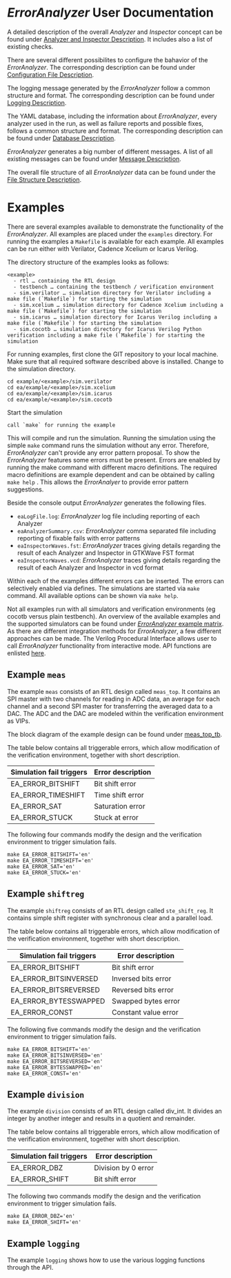 # *ErrorAnalyzer* User Documentation

A detailed description of the overall *Analyzer* and *Inspector* concept can be found under [Analyzer and Inspector Description](./Inspector.md). It includes also a list of existing checks.

There are several different possibilites to configure the bahavior of the *ErrorAnalyzer*. The corresponding description can be found under [Configuration File Description](./Config.md).

The logging message generated by the *ErrorAnalyzer* follow a common structure and format. The corresponding description can be found under [Logging Description](./Logging.rst).

The YAML database, including the information about *ErrorAnalyzer*, every analyzer used in the run, as well as failure reports and possible fixes, follows a common structure and format. The corresponding description can be found under [Database Description](./eaDatabase.md).

*ErrorAnalyzer* generates a big number of different messages. A list of all existing messages can be found under [Message Description](./eaDictionary.md).

The overall file structure of all *ErrorAnalyzer* data can be found under the [File Structure Description](./filestructure.md).


# Examples
There are several examples available to demonstrate the functionality of the *ErrorAnalyzer*. All examples are placed under the `examples` directory. 
For running the examples a `Makefile` is available for each example. All examples can be run either with Verilator, Cadence Xcelium or Icarus Verilog.

The directory structure of the examples looks as follows:

    <example>
      - rtl … containing the RTL design
      -	testbench … containing the testbench / verification environment
      -	sim.verilator … simulation directory for Verilator including a make file (`Makefile`) for starting the simulation
      -	sim.xcelium … simulation directory for Cadence Xcelium including a make file (`Makefile`) for starting the simulation
      -	sim.icarus … simulation directory for Icarus Verilog including a make file (`Makefile`) for starting the simulation
      -	sim.cocotb … simulation directory for Icarus Verilog Python verification including a make file (`Makefile`) for starting the simulation

For running examples, first clone the GIT repository to your local machine. Make sure that all required software described above is installed. 
Change to the simulation directory.

    cd example/<example>/sim.verilator 
    cd ea/example/<example>/sim.xcelium 
    cd ea/example/<example>/sim.icarus
    cd ea/example/<example>/sim.cocotb

Start the simulation

    call `make` for running the example
    
This will compile and run the simulation. Running the simulation using the simple `make` command runs the simulation without any error. Therefore, *ErrorAnalyzer* can't provide any error pattern proposal. To show the *ErrorAnalyzer* features some errors must be present. Errors are enabled by running the make command with different macro definitions. The required macro definitions are example dependent and can be obtained by calling `make help` . This allows the *ErrorAnalyer* to provide error pattern suggestions.

Beside the console output *ErrorAnalyzer* generates the following files.

* `eaLogFile.log`: *ErrorAnalyzer* log file including reporting of each Analyzer
* `eaAnalyzerSummary.csv`: *ErrorAnalyzer* comma separated file including reporting of fixable fails with error patterns 
* `eaInspectorWaves.fst`: *ErrorAnalyzer* traces giving details regarding the result of each Analyzer and Inspector in GTKWave FST format
* `eaInspectorWaves.vcd`: *ErrorAnalyzer* traces giving details regarding the result of each Analyzer and Inspector in vcd format

Within each of the examples different errors can be inserted. The errors can selectively enabled via defines. The simulations are started via `make` command. All available options can be shown via `make help`. 

Not all examples run with all simulators and verification environments (eg cocotb versus plain testbench). An overview of the available examples and the supported simulators can be found under [*ErrorAnalyzer* example matrix](../example/README.md). As there are different integration methods for *ErrorAnalyzer*, a few different approaches can be made. The Verilog Procedural Interface allows user to call *ErrorAnalyzer* functionality from interactive mode. API functions are enlisted [here](https://github.com/semify-eda/ea_dev/blob/master/doc/eaVPI.md).

## Example `meas`
The example `meas` consists of an RTL design called `meas_top`. It contains an SPI master with two channels for reading in ADC data, an average for each channel and a second SPI master for transferring the averaged data to a DAC. The ADC and the DAC are modeled within the verification environment as VIPs.

The block diagram of the example design can be found under [meas_top_tb](doc/meas_top_tb.svg).

The table below contains all triggerable errors, which allow modification of the verification environment, together with short description.

|Simulation fail triggers|Error description|
|---|---|
|EA_ERROR_BITSHIFT|Bit shift error|
|EA_ERROR_TIMESHIFT|Time shift error|
|EA_ERROR_SAT|Saturation error|
|EA_ERROR_STUCK|Stuck at error|

The following four commands modify the design and the verification environment to trigger simulation fails. 

    make EA_ERROR_BITSHIFT='en'
    make EA_ERROR_TIMESHIFT='en'
    make EA_ERROR_SAT='en'
    make EA_ERROR_STUCK='en'



## Example `shiftreg`
The example `shiftreg` consists of an RTL design called `ste_shift_reg`. It contains simple shift register with synchronous clear and a parallel load.

The table below contains all triggerable errors, which allow modification of the verification environment, together with short description.

|Simulation fail triggers|Error description|
|---|---|
|EA_ERROR_BITSHIFT|Bit shift error|
|EA_ERROR_BITSINVERSED|Inversed bits error|
|EA_ERROR_BITSREVERSED|Reversed bits error|
|EA_ERROR_BYTESSWAPPED|Swapped bytes error|
|EA_ERROR_CONST|Constant value error|

The following five commands modify the design and the verification environment to trigger simulation fails. 

    make EA_ERROR_BITSHIFT='en'
    make EA_ERROR_BITSINVERSED='en'
    make EA_ERROR_BITSREVERSED='en'
    make EA_ERROR_BYTESSWAPPED='en'
    make EA_ERROR_CONST='en'
   

## Example `division`
The example `division` consists of an RTL design called div_int. It divides an integer by another integer and results in a quotient and remainder.

The table below contains all triggerable errors, which allow modification of the verification environment, together with short description.

|Simulation fail triggers|Error description|
|---|---|
|EA_ERROR_DBZ|Division by 0 error|
|EA_ERROR_SHIFT|Bit shift error|

The following two commands modify the design and the verification environment to trigger simulation fails. 

    make EA_ERROR_DBZ='en'
    make EA_ERROR_SHIFT='en'
    

## Example `logging`
The example `logging` shows how to use the various logging functions through the API.

